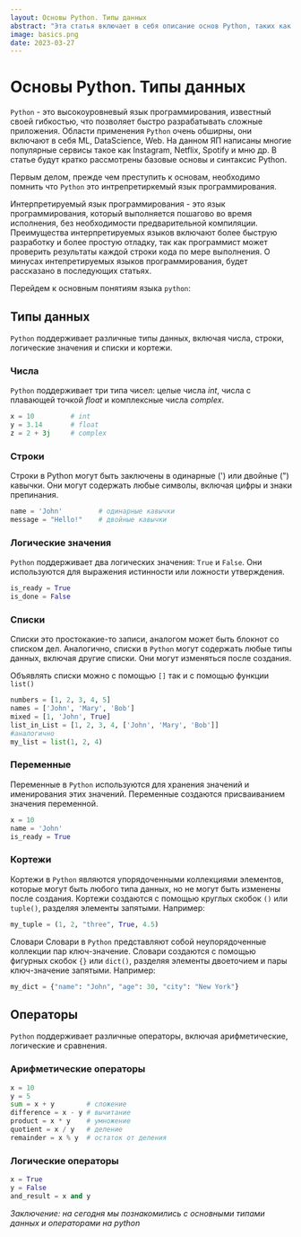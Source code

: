 ```yaml
---
layout: Основы Python. Типы данных
abstract: "Эта статья включает в себя описание основ Python, таких как типы данных, переменные, условные операторы, циклы и функции."
image: basics.png
date: 2023-03-27
---
```

# Основы Python. Типы данных

`Python` - это высокоуровневый язык программирования, известный своей гибкостью, что позволяет быстро разрабатывать сложные приложения. Области применения
`Python` очень обширны, они включают в себя ML, DataScience, Web. На данном ЯП написаны многие популярные сервисы такое как Instagram, Netflix, Spotify и мню др.
В статье будут кратко рассмотрены базовые основы и синтаксис Python. 

Первым делом, прежде чем преступить к основам, необходимо помнить что `Python` это интрепретиркемый язык программирования.

Интерпретируемый язык программирования - это язык программирования, который выполняется пошагово во время исполнения, без необходимости предварительной компиляции.
Преимущества интерпретируемых языков включают более быструю разработку и более простую отладку, так как программист может проверить результаты каждой строки кода по мере выполнения.
О минусах интепретируемых языков программирования, будет рассказано в последующих статьях.

Перейдем к основным понятиям языка `python`:

## Типы данных

`Python` поддерживает различные типы данных, включая числа, строки, логические значения и списки и кортежи.

### Числа

`Python` поддерживает три типа чисел: целые числа _int_, числа с плавающей точкой _float_ и комплексные числа _complex_.


```python
x = 10         # int
y = 3.14       # float
z = 2 + 3j     # complex
```

### Строки
Строки в Python могут быть заключены в одинарные (') или двойные (") кавычки. Они могут содержать любые символы, включая цифры и знаки препинания.

```python
name = 'John'         # одинарные кавычки
message = "Hello!"    # двойные кавычки
```

### Логические значения
`Python` поддерживает два логических значения: `True` и `False`. Они используются для выражения истинности или ложности утверждения.

```python
is_ready = True
is_done = False
```

### Списки

Списки это простокакие-то записи, аналогом может быть блокнот со списком дел.
Аналогично, списки в `Python` могут содержать любые типы данных, включая другие списки. Они могут изменяться после создания.

Объявлять списки можно с помощью `[]` так и с помощью функции `list()`

```python
numbers = [1, 2, 3, 4, 5]
names = ['John', 'Mary', 'Bob']
mixed = [1, 'John', True]
list_in_List = [1, 2, 3, 4, ['John', 'Mary', 'Bob']]
#аналогично 
my_list = list(1, 2, 4)
```

### Переменные

Переменные в `Python` используются для хранения значений и именирования этих значений. Переменные создаются присваиванием значения переменной.

```python
x = 10
name = 'John'
is_ready = True
```

### Кортежи
Кортежи в `Python` являются упорядоченными коллекциями элементов, которые могут быть любого типа данных, но не могут быть изменены после создания. Кортежи создаются с помощью круглых скобок `()` или `tuple()`, разделяя элементы запятыми. Например:

```python
my_tuple = (1, 2, "three", True, 4.5)
```
Словари
Словари в `Python` представляют собой неупорядоченные коллекции пар ключ-значение. Словари создаются с помощью фигурных скобок `{}` или `dict()`, разделяя элементы двоеточием и пары ключ-значение запятыми. Например:

```python
my_dict = {"name": "John", "age": 30, "city": "New York"}
```

## Операторы
`Python` поддерживает различные операторы, включая арифметические, логические и сравнения.

### Арифметические операторы

```python
x = 10
y = 5
sum = x + y        # сложение
difference = x - y # вычитание
product = x * y    # умножение
quotient = x / y   # деление
remainder = x % y  # остаток от деления
```

### Логические операторы
```python
x = True
y = False
and_result = x and y
```

_Заключение: на сегодня мы познакомились с основными типами данных и операторами на python_
